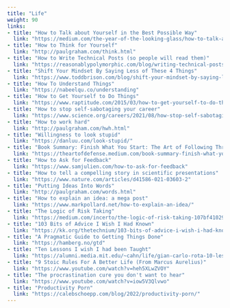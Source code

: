```yaml
---
title: "Life"
weight: 90
links:
- title: "How to Talk about Yourself in the Best Possible Way"
  link: "https://medium.com/the-year-of-the-looking-glass/how-to-talk-about-yourself-in-the-best-possible-way-fd1eaf484748"
- title: "How to Think for Yourself"
  link: "http://paulgraham.com/think.html"
- title: "How to Write Technical Posts (so people will read them)"
  link: "https://reasonablypolymorphic.com/blog/writing-technical-posts/"
- title: "Shift Your Mindset By Saying Less of These 4 Things"
  link: "https://www.toddbrison.com/blog/shift-your-mindset-by-saying-less-of-these-4-things"
- title: "How To Understand Things"
  link: "https://nabeelqu.co/understanding"
- title: "How to Get Yourself to Do Things"
  link: "https://www.raptitude.com/2015/03/how-to-get-yourself-to-do-things/"
- title: "How to stop self-sabotaging your career"
  link: "https://www.science.org/careers/2021/08/how-stop-self-sabotaging-your-career"
- title: "How to work hard"
  link: "http://paulgraham.com/hwh.html"
- title: "Willingness to look stupid"
  link: "https://danluu.com/look-stupid/"
- title: "Book Summary: Finish What You Start: The Art of Following Through, Taking Action, Executing, & Self-Discipline"
  link: "https://theartofdefense.medium.com/book-summary-finish-what-you-start-the-art-of-following-through-taking-action-executing-88b883f79a45"
- title: "How to Ask for Feedback"
  link: "https://www.samjulien.com/how-to-ask-for-feedback"
- title: "How to tell a compelling story in scientific presentations"
  link: "https://www.nature.com/articles/d41586-021-03603-2"
- title: "Putting Ideas Into Words"
  link: "http://paulgraham.com/words.html"
- title: "How to explain an idea: a mega post"
  link: "https://www.markpollard.net/how-to-explain-an-idea/"
- title: "The Logic of Risk Taking"
  link: "https://medium.com/incerto/the-logic-of-risk-taking-107bf41029d3"
- title: "103 Bits of Advice I Wish I Had Known"
  link: "https://kk.org/thetechnium/103-bits-of-advice-i-wish-i-had-known/"
- title: "A Pragmatic Guide to Getting Things Done"
  link: "https://hamberg.no/gtd"
- title: "Ten Lessons I wish I had been Taught"
  link: "https://alumni.media.mit.edu/~cahn/life/gian-carlo-rota-10-lessons.html"
- title: "9 Stoic Rules For A Better Life (From Marcus Aurelius)"
  link: "https://www.youtube.com/watch?v=heh5XLwZVOY"
- title: "The procrastination cure you don't want to hear"
  link: "https://www.youtube.com/watch?v=iow5V3Qlvwo"
- title: "Productivity Porn"
  link: "https://calebschoepp.com/blog/2022/productivity-porn/"
---
```

